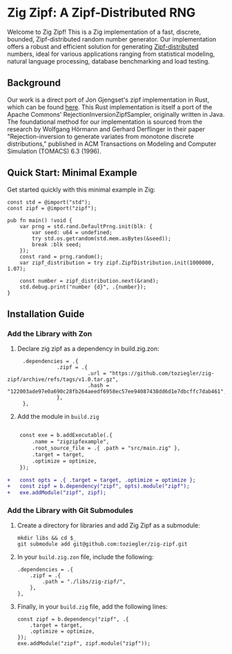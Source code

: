 
# Zig Zipf: A Zipf-Distributed RNG

Welcome to Zig Zipf! This is a Zig implementation of a fast, discrete, bounded, Zipf-distributed random number generator. 
Our implementation offers a robust and efficient solution for generating [Zipf-distributed](https://en.wikipedia.org/wiki/Zipf%27s_law) numbers, ideal for various applications ranging from statistical modeling, natural language processing, database benchmarking and load testing.

## Background

Our work is a direct port of Jon Gjengset's zipf implementation in Rust, which can be found [here](https://github.com/jonhoo/rust-zipf). 
This Rust implementation is itself a port of the Apache Commons' RejectionInversionZipfSampler, originally written in Java. 
The foundational method for our implementation is sourced from the research by Wolfgang Hörmann and Gerhard Derflinger in their paper "Rejection-inversion to generate variates from monotone discrete distributions," published in ACM Transactions on Modeling and Computer Simulation (TOMACS) 6.3 (1996).

## Quick Start: Minimal Example 

Get started quickly with this minimal example in Zig:

```zig
const std = @import("std");
const zipf = @import("zipf");

pub fn main() !void {
    var prng = std.rand.DefaultPrng.init(blk: {
        var seed: u64 = undefined;
        try std.os.getrandom(std.mem.asBytes(&seed));
        break :blk seed;
    });
    const rand = prng.random();
    var zipf_distribution = try zipf.ZipfDistribution.init(1000000, 1.07); 

    const number = zipf_distribution.next(&rand);
    std.debug.print("number {d}", .{number});
}
```

## Installation Guide

### Add the Library with Zon

1. Declare zig zipf as a dependency in build.zig.zon: 

```
	 .dependencies = .{
				.zipf = .{
						  .url = "https://github.com/toziegler/zig-zipf/archive/refs/tags/v1.0.tar.gz",
						  .hash = "122003ade97e0a690c28fb264aeedf6958ec57ee94087438dd6d1e7dbcffc7dab461",
				},
	 },
```

2. Add the module in `build.zig`

```diff

    const exe = b.addExecutable(.{
        .name = "zigzipfexample",
        .root_source_file = .{ .path = "src/main.zig" },
        .target = target,
        .optimize = optimize,
    });

+   const opts = .{ .target = target, .optimize = optimize };
+   const zipf = b.dependency("zipf", opts).module("zipf");
+   exe.addModule("zipf", zipf);
```



### Add the Library with Git Submodules

1. Create a directory for libraries and add Zig Zipf as a submodule:
    ```
    mkdir libs && cd $_
    git submodule add git@github.com:toziegler/zig-zipf.git
    ```

2. In your `build.zig.zon` file, include the following:
    ```
    .dependencies = .{
        .zipf = .{
            .path = "./libs/zig-zipf/",
        },
    },
    ```

3. Finally, in your `build.zig` file, add the following lines:
    ```
    const zipf = b.dependency("zipf", .{
        .target = target,
        .optimize = optimize,
    });
    exe.addModule("zipf", zipf.module("zipf"));
    ```
